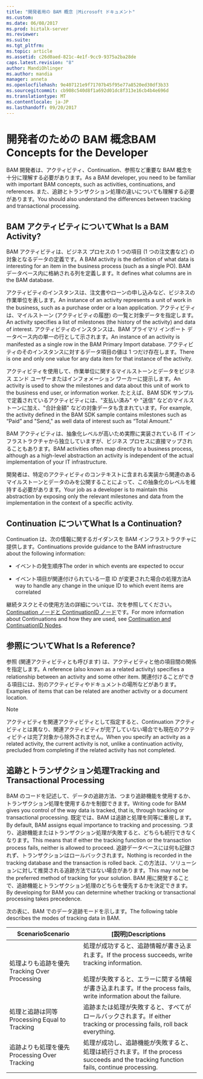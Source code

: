 ```yaml
---
title: "開発者用の BAM 概念 |Microsoft ドキュメント"
ms.custom: 
ms.date: 06/08/2017
ms.prod: biztalk-server
ms.reviewer: 
ms.suite: 
ms.tgt_pltfrm: 
ms.topic: article
ms.assetid: c26d0aed-821c-4e1f-9cc9-9375a2ba28de
caps.latest.revision: "8"
author: MandiOhlinger
ms.author: mandia
manager: anneta
ms.openlocfilehash: 9e407121e9f71707b45f95e77a8520ed30df3b33
ms.sourcegitcommit: cb908c540d8f1a692d01dc8f313e16cb4b4e696d
ms.translationtype: MT
ms.contentlocale: ja-JP
ms.lasthandoff: 09/20/2017
---
```

# <a name="bam-concepts-for-the-developer"></a><span data-ttu-id="2113d-102">開発者のための BAM 概念</span><span class="sxs-lookup"><span data-stu-id="2113d-102">BAM Concepts for the Developer</span></span>
<span data-ttu-id="2113d-103">BAM 開発者は、アクティビティ、Continuation、参照など重要な BAM 概念を十分に理解する必要があります。</span><span class="sxs-lookup"><span data-stu-id="2113d-103">As a BAM developer, you need to be familiar with important BAM concepts, such as activities, continuations, and references.</span></span> <span data-ttu-id="2113d-104">また、追跡とトランザクション処理の違いについても理解する必要があります。</span><span class="sxs-lookup"><span data-stu-id="2113d-104">You should also understand the differences between tracking and transactional processing.</span></span>  
  
## <a name="what-is-a-bam-activity"></a><span data-ttu-id="2113d-105">BAM アクティビティについて</span><span class="sxs-lookup"><span data-stu-id="2113d-105">What Is a BAM Activity?</span></span>  
 <span data-ttu-id="2113d-106">BAM アクティビティは、ビジネス プロセスの 1 つの項目 (1 つの注文書など) の対象となるデータの定義です。</span><span class="sxs-lookup"><span data-stu-id="2113d-106">A BAM activity is the definition of what data is interesting for an item in the business process (such as a single PO).</span></span> <span data-ttu-id="2113d-107">BAM データベース内に格納される列を定義します。</span><span class="sxs-lookup"><span data-stu-id="2113d-107">It defines what columns are in the BAM database.</span></span>  
  
 <span data-ttu-id="2113d-108">アクティビティのインスタンスは、注文書やローンの申し込みなど、ビジネスの作業単位を表します。</span><span class="sxs-lookup"><span data-stu-id="2113d-108">An instance of an activity represents a unit of work in the business, such as a purchase order or a loan application.</span></span> <span data-ttu-id="2113d-109">アクティビティは、マイルストーン (アクティビティの履歴) の一覧と対象データを指定します。</span><span class="sxs-lookup"><span data-stu-id="2113d-109">An activity specifies a list of milestones (the history of the activity) and data of interest.</span></span> <span data-ttu-id="2113d-110">アクティビティのインスタンスは、BAM プライマリ インポート データベース内の単一の行として示されます。</span><span class="sxs-lookup"><span data-stu-id="2113d-110">An instance of an activity is manifested as a single row in the BAM Primary Import database.</span></span> <span data-ttu-id="2113d-111">アクティビティのそのインスタンスに対するデータ項目の値は 1 つだけ存在します。</span><span class="sxs-lookup"><span data-stu-id="2113d-111">There is one and only one value for any data item for that instance of the activity.</span></span>  
  
 <span data-ttu-id="2113d-112">アクティビティを使用して、作業単位に関するマイルストーンとデータをビジネス エンド ユーザーまたはインフォメーション ワーカーに提示します。</span><span class="sxs-lookup"><span data-stu-id="2113d-112">An activity is used to show the milestones and data about this unit of work to the business end user, or information worker.</span></span> <span data-ttu-id="2113d-113">たとえば、BAM SDK サンプルで定義されているアクティビティには、"支払い済み" や "送信" などのマイルストーンに加え、"合計金額" などの対象データも含まれています。</span><span class="sxs-lookup"><span data-stu-id="2113d-113">For example, the activity defined in the BAM SDK sample contains milestones such as “Paid” and "Send," as well data of interest such as “Total Amount.”</span></span>  
  
 <span data-ttu-id="2113d-114">BAM アクティビティは、抽象化レベルが高いため実際に実装されている IT インフラストラクチャから独立していますが、ビジネス プロセスに直接マップされることもあります。</span><span class="sxs-lookup"><span data-stu-id="2113d-114">BAM activities often map directly to a business process, although as a high-level abstraction an activity is independent of the actual implementation of your IT infrastructure.</span></span>  
  
 <span data-ttu-id="2113d-115">開発者は、特定のアクティビティのコンテキストに含まれる実装から関連のあるマイルストーンとデータのみを公開することによって、この抽象化のレベルを維持する必要があります。</span><span class="sxs-lookup"><span data-stu-id="2113d-115">Your job as a developer is to maintain this abstraction by exposing only the relevant milestones and data from the implementation in the context of a specific activity.</span></span>  
  
## <a name="what-is-a-continuation"></a><span data-ttu-id="2113d-116">Continuation について</span><span class="sxs-lookup"><span data-stu-id="2113d-116">What Is a Continuation?</span></span>  
 <span data-ttu-id="2113d-117">Continuation は、次の情報に関するガイダンスを BAM インフラストラクチャに提供します。</span><span class="sxs-lookup"><span data-stu-id="2113d-117">Continuations provide guidance to the BAM infrastructure about the following information:</span></span>  
  
-   <span data-ttu-id="2113d-118">イベントの発生順序</span><span class="sxs-lookup"><span data-stu-id="2113d-118">The order in which events are expected to occur</span></span>  
  
-   <span data-ttu-id="2113d-119">イベント項目が関連付けられている一意 ID が変更された場合の処理方法</span><span class="sxs-lookup"><span data-stu-id="2113d-119">A way to handle any change in the unique ID to which event items are correlated</span></span>  
  
 <span data-ttu-id="2113d-120">継続タスクとその使用方法の詳細については、次を参照してください。 [Continuation ノードと ContinuationID ノード](../core/continuation-and-continuationid-nodes.md)です。</span><span class="sxs-lookup"><span data-stu-id="2113d-120">For more information about Continuations and how they are used, see [Continuation and ContinuationID Nodes](../core/continuation-and-continuationid-nodes.md).</span></span>  
  
## <a name="what-is-a-reference"></a><span data-ttu-id="2113d-121">参照について</span><span class="sxs-lookup"><span data-stu-id="2113d-121">What Is a Reference?</span></span>  
 <span data-ttu-id="2113d-122">参照 (関連アクティビティとも呼びます) は、アクティビティと他の項目間の関係を指定します。</span><span class="sxs-lookup"><span data-stu-id="2113d-122">A reference (also known as a related activity) specifies a relationship between an activity and some other item.</span></span> <span data-ttu-id="2113d-123">関連付けることができる項目には、別のアクティビティやドキュメントの場所などがあります。</span><span class="sxs-lookup"><span data-stu-id="2113d-123">Examples of items that can be related are another activity or a document location.</span></span>  
  
> [!NOTE]
>  <span data-ttu-id="2113d-124">アクティビティを関連アクティビティとして指定すると、Continuation アクティビティとは異なり、関連アクティビティが完了していない場合でも現在のアクティビティは完了対象から除外されません。</span><span class="sxs-lookup"><span data-stu-id="2113d-124">When you specify an activity as a related activity, the current activity is not, unlike a continuation activity, precluded from completing if the related activity has not completed.</span></span>  
  
## <a name="tracking-and-transactional-processing"></a><span data-ttu-id="2113d-125">追跡とトランザクション処理</span><span class="sxs-lookup"><span data-stu-id="2113d-125">Tracking and Transactional Processing</span></span>  
 <span data-ttu-id="2113d-126">BAM のコードを記述して、データの追跡方法、つまり追跡機能を使用するか、トランザクション処理を使用するかを制御できます。</span><span class="sxs-lookup"><span data-stu-id="2113d-126">Writing code for BAM gives you control of the way data is tracked, that is, through tracking or transactional processing.</span></span> <span data-ttu-id="2113d-127">既定では、BAM は追跡と処理を同等に重視します。</span><span class="sxs-lookup"><span data-stu-id="2113d-127">By default, BAM assigns equal importance to tracking and processing.</span></span> <span data-ttu-id="2113d-128">つまり、追跡機能またはトランザクション処理が失敗すると、どちらも続行できなくなります。</span><span class="sxs-lookup"><span data-stu-id="2113d-128">This means that if either the tracking function or the transaction process fails, neither is allowed to proceed.</span></span> <span data-ttu-id="2113d-129">追跡データベースには何も記録されず、トランザクションはロールバックされます。</span><span class="sxs-lookup"><span data-stu-id="2113d-129">Nothing is recorded in the tracking database and the transaction is rolled back.</span></span> <span data-ttu-id="2113d-130">この方法は、ソリューションに対して推奨される追跡方法ではない場合があります。</span><span class="sxs-lookup"><span data-stu-id="2113d-130">This may not be the preferred method of tracking for your solution.</span></span> <span data-ttu-id="2113d-131">BAM 用に開発することで、追跡機能とトランザクション処理のどちらを優先するかを決定できます。</span><span class="sxs-lookup"><span data-stu-id="2113d-131">By developing for BAM you can determine whether tracking or transactional processing takes precedence.</span></span>  
  
 <span data-ttu-id="2113d-132">次の表に、BAM でのデータ追跡モードを示します。</span><span class="sxs-lookup"><span data-stu-id="2113d-132">The following table describes the modes of tracking data in BAM.</span></span>  
  
|<span data-ttu-id="2113d-133">Scenario</span><span class="sxs-lookup"><span data-stu-id="2113d-133">Scenario</span></span>|<span data-ttu-id="2113d-134">[説明]</span><span class="sxs-lookup"><span data-stu-id="2113d-134">Descriptions</span></span>|  
|--------------|------------------|  
|<span data-ttu-id="2113d-135">処理よりも追跡を優先</span><span class="sxs-lookup"><span data-stu-id="2113d-135">Tracking Over Processing</span></span>|<span data-ttu-id="2113d-136">処理が成功すると、追跡情報が書き込まれます。</span><span class="sxs-lookup"><span data-stu-id="2113d-136">If the process succeeds, write tracking information.</span></span><br /><br /> <span data-ttu-id="2113d-137">処理が失敗すると、エラーに関する情報が書き込まれます。</span><span class="sxs-lookup"><span data-stu-id="2113d-137">If the process fails, write information about the failure.</span></span>|  
|<span data-ttu-id="2113d-138">処理と追跡は同等</span><span class="sxs-lookup"><span data-stu-id="2113d-138">Processing Equal to Tracking</span></span>|<span data-ttu-id="2113d-139">追跡または処理が失敗すると、すべてがロールバックされます。</span><span class="sxs-lookup"><span data-stu-id="2113d-139">If either tracking or processing fails, roll back everything.</span></span>|  
|<span data-ttu-id="2113d-140">追跡よりも処理を優先</span><span class="sxs-lookup"><span data-stu-id="2113d-140">Processing Over Tracking</span></span>|<span data-ttu-id="2113d-141">処理が成功し、追跡機能が失敗すると、処理は続行されます。</span><span class="sxs-lookup"><span data-stu-id="2113d-141">If the process succeeds and the tracking function fails, continue processing.</span></span>|